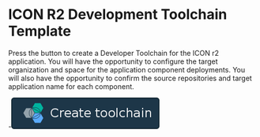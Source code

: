 # ICON R2 Development Toolchain Template

Press the button to create a Developer Toolchain for the ICON r2 application.  You will have the opportunity to configure the target organization and space for the application component deployments.  You will also have the opportunity to confirm the source repositories and target application name for each component.

-[![Deploy To Bluemix](button.png)](https://console.ehealthontario.ca-east.bluemix.net/devops/setup/deploy/?repository=https%3A//github.com/Shifeng-ON/icon-deploy-two-domain&branch=load_testing)
